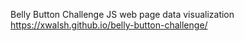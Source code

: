 Belly Button Challenge JS web page data visualization
https://xwalsh.github.io/belly-button-challenge/
